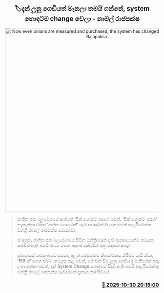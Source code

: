 <p align='center'><b><h2 align='center' title='Now even onions are measured and purchased, the system has changed a lot - Namal Rajapaksa'>🏷දැන් ලූනු ගෙඩියත් මැනලා තමයි ගන්නේ, system හොඳටම change වෙලා - නාමල් රාජපක්ෂ</h2></b></p>
<p align='center'><img src='https://helakuru.sgp1.cdn.digitaloceanspaces.com/esana/images/lib/namal-rajapaksha-mm.jpg' width='600' alt='Now even onions are measured and purchased, the system has changed a lot - Namal Rajapaksa'></p>

> ජාතික ජන බලවේගයේ ඇත්තේ ‘පික් පොකට් න්‍යාය’ බවත්, ‘පික් පොකට් ගසන’ තැනැත්තා විසින් <em>‘අන්න හොරෙක්!’ </em>යැයි පවසමින් දිවයන බවත් පාර්ලිමේන්තු මන්ත්‍රී නාමල් රාජපක්ෂ පවසනවා.

> ඒ අනුව, ජාතික ජන බලවේගයේ සිටින මන්ත්‍රීවරුන් ද ඒ ආකාරයෙන්ම කටයුතු කරමින් ඇති බවයි මාධ්‍ය වෙත අදහස් දක්වමින් ඔහු සඳහන් කළේ.

> ශ්‍රමදානයක් කරන බවට පවසා, අලුත් පරම්පරාව නියෝජනය කිරීමට යැයි කියා, ‘159 ක්’ ගෙන ඒමට කටයුතු කළ බවත්, මේ වන විට ලූනු ගෙඩිය ද මැනීමෙන් පසු ලබා ගන්නා බවත්, දැන් System Change හොඳටම සිදුවී ඇති බවයි පාර්ලිමේන්තු මන්ත්‍රී නාමල් රාජපක්ෂ වැඩිදුරටත් ප්‍රකාශ කර සිටියේ.



<h3 align='right'><a href='https://www.helakuru.lk/esana/p/114950/'>📅 2025-10-30 20:15:00</a></h3>

